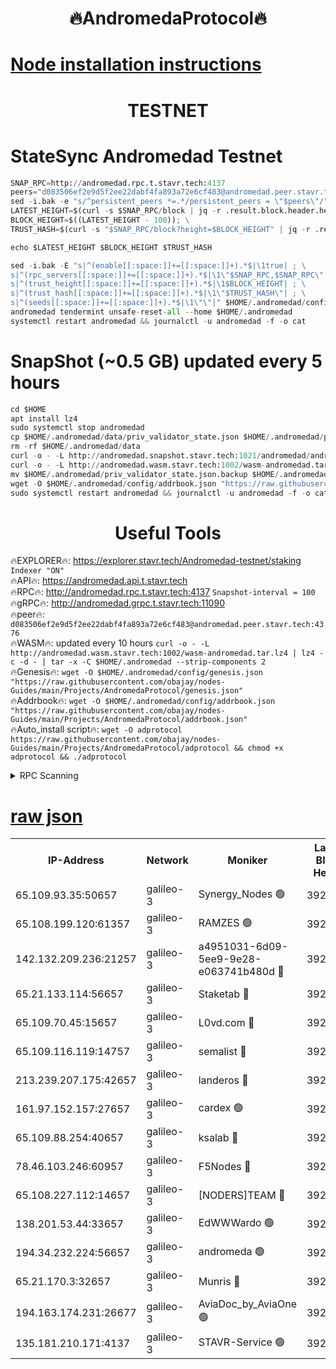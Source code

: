 <h1 align="center"> 🔥AndromedaProtocol🔥</h1>

[Node installation instructions](https://github.com/obajay/nodes-Guides/tree/main/Projects/AndromedaProtocol)
=

<h1 align="center"> TESTNET</h1>

# StateSync Andromedad Testnet
```python
SNAP_RPC=http://andromedad.rpc.t.stavr.tech:4137
peers="d083506ef2e9d5f2ee22dabf4fa893a72e6cf483@andromedad.peer.stavr.tech:4376"
sed -i.bak -e "s/^persistent_peers *=.*/persistent_peers = \"$peers\"/" $HOME/.andromedad/config/config.toml
LATEST_HEIGHT=$(curl -s $SNAP_RPC/block | jq -r .result.block.header.height); \
BLOCK_HEIGHT=$((LATEST_HEIGHT - 100)); \
TRUST_HASH=$(curl -s "$SNAP_RPC/block?height=$BLOCK_HEIGHT" | jq -r .result.block_id.hash)

echo $LATEST_HEIGHT $BLOCK_HEIGHT $TRUST_HASH

sed -i.bak -E "s|^(enable[[:space:]]+=[[:space:]]+).*$|\1true| ; \
s|^(rpc_servers[[:space:]]+=[[:space:]]+).*$|\1\"$SNAP_RPC,$SNAP_RPC\"| ; \
s|^(trust_height[[:space:]]+=[[:space:]]+).*$|\1$BLOCK_HEIGHT| ; \
s|^(trust_hash[[:space:]]+=[[:space:]]+).*$|\1\"$TRUST_HASH\"| ; \
s|^(seeds[[:space:]]+=[[:space:]]+).*$|\1\"\"|" $HOME/.andromedad/config/config.toml
andromedad tendermint unsafe-reset-all --home $HOME/.andromedad
systemctl restart andromedad && journalctl -u andromedad -f -o cat
```
# SnapShot (~0.5 GB) updated every 5 hours
```python
cd $HOME
apt install lz4
sudo systemctl stop andromedad
cp $HOME/.andromedad/data/priv_validator_state.json $HOME/.andromedad/priv_validator_state.json.backup
rm -rf $HOME/.andromedad/data
curl -o - -L http://andromedad.snapshot.stavr.tech:1021/andromedad/andromedad-snap.tar.lz4 | lz4 -c -d - | tar -x -C $HOME/.andromedad --strip-components 2
curl -o - -L http://andromedad.wasm.stavr.tech:1002/wasm-andromedad.tar.lz4 | lz4 -c -d - | tar -x -C $HOME/.andromedad --strip-components 2
mv $HOME/.andromedad/priv_validator_state.json.backup $HOME/.andromedad/data/priv_validator_state.json
wget -O $HOME/.andromedad/config/addrbook.json "https://raw.githubusercontent.com/obajay/nodes-Guides/main/Projects/AndromedaProtocol/addrbook.json"
sudo systemctl restart andromedad && journalctl -u andromedad -f -o cat
```
 <h1 align="center"> Useful Tools</h1>

🔥EXPLORER🔥:    https://explorer.stavr.tech/Andromedad-testnet/staking            `Indexer "ON"` \
🔥API🔥:         https://andromedad.api.t.stavr.tech \
🔥RPC🔥:         http://andromedad.rpc.t.stavr.tech:4137                  `Snapshot-interval = 100` \
🔥gRPC🔥:        http://andromedad.grpc.t.stavr.tech:11090 \
🔥peer🔥:        `d083506ef2e9d5f2ee22dabf4fa893a72e6cf483@andromedad.peer.stavr.tech:4376` \
🔥WASM🔥: updated every 10 hours `curl -o - -L http://andromedad.wasm.stavr.tech:1002/wasm-andromedad.tar.lz4 | lz4 -c -d - | tar -x -C $HOME/.andromedad --strip-components 2` \
🔥Genesis🔥: `wget -O $HOME/.andromedad/config/genesis.json "https://raw.githubusercontent.com/obajay/nodes-Guides/main/Projects/AndromedaProtocol/genesis.json"` \
🔥Addrbook🔥: `wget -O $HOME/.andromedad/config/addrbook.json "https://raw.githubusercontent.com/obajay/nodes-Guides/main/Projects/AndromedaProtocol/addrbook.json"` \
🔥Auto_install script🔥: `wget -O adprotocol https://raw.githubusercontent.com/obajay/nodes-Guides/main/Projects/AndromedaProtocol/adprotocol && chmod +x adprotocol && ./adprotocol`



<details>
<summary>RPC Scanning</summary>

<h2 align="center"> We scan nodes in real time every 4 hours. And we provide the final result of RPC endpoints.
We cannot influence the operation of these nodes in any way. </h2>


```python
If Voting Power is higher than 0 --> then the Node is a validator of the network and may be subject to attack and be a potential threat to the chain.
```
```python
We marked such validators with a red symbol
```

</details>

[raw json](https://rpc-check.androt.stavr.tech/androt/rpcandrot_result.json)
=

<table><tr><th>IP-Address</th><th>Network</th><th>Moniker</th><th>Latest Block Height</th><th>Earliest Block Height</th><th>Catching Up</th><th>Voting Power</th><th>Scan Time</th></tr><tr><td>65.109.93.35:50657</td><td>galileo-3</td><td>Synergy_Nodes 🟢</td><td>3927454</td><td>0</td><td>False</td><td>0</td><td>2023-11-22T20:45:43.947942786UTC</td></tr><tr><td>65.108.199.120:61357</td><td>galileo-3</td><td>RAMZES 🟢</td><td>3927450</td><td>1</td><td>False</td><td>0</td><td>2023-11-22T20:45:23.785293894UTC</td></tr><tr><td>142.132.209.236:21257</td><td>galileo-3</td><td>a4951031-6d09-5ee9-9e28-e063741b480d 🔴</td><td>3927453</td><td>1</td><td>False</td><td>3</td><td>2023-11-22T20:45:39.094331749UTC</td></tr><tr><td>65.21.133.114:56657</td><td>galileo-3</td><td>Staketab 🔴</td><td>3927454</td><td>90001</td><td>False</td><td>2</td><td>2023-11-22T20:45:44.846172070UTC</td></tr><tr><td>65.109.70.45:15657</td><td>galileo-3</td><td>L0vd.com 🔴</td><td>3927454</td><td>659001</td><td>False</td><td>3</td><td>2023-11-22T20:45:43.566872796UTC</td></tr><tr><td>65.109.116.119:14757</td><td>galileo-3</td><td>semalist 🔴</td><td>3927449</td><td>2228721</td><td>False</td><td>1318</td><td>2023-11-22T20:45:16.281356659UTC</td></tr><tr><td>213.239.207.175:42657</td><td>galileo-3</td><td>landeros 🔴</td><td>3927447</td><td>2642001</td><td>False</td><td>72</td><td>2023-11-22T20:45:04.622284827UTC</td></tr><tr><td>161.97.152.157:27657</td><td>galileo-3</td><td>cardex 🟢</td><td>3927454</td><td>2945323</td><td>False</td><td>0</td><td>2023-11-22T20:45:44.252296316UTC</td></tr><tr><td>65.109.88.254:40657</td><td>galileo-3</td><td>ksalab 🔴</td><td>3927449</td><td>3000356</td><td>False</td><td>31919</td><td>2023-11-22T20:45:17.353709984UTC</td></tr><tr><td>78.46.103.246:60957</td><td>galileo-3</td><td>F5Nodes 🔴</td><td>3927454</td><td>3057001</td><td>False</td><td>24</td><td>2023-11-22T20:45:44.516320762UTC</td></tr><tr><td>65.108.227.112:14657</td><td>galileo-3</td><td>[NODERS]TEAM 🔴</td><td>3927447</td><td>3176323</td><td>False</td><td>959616</td><td>2023-11-22T20:45:04.962081210UTC</td></tr><tr><td>138.201.53.44:33657</td><td>galileo-3</td><td>EdWWWardo 🟢</td><td>3927149</td><td>3406335</td><td>False</td><td>0</td><td>2023-11-22T20:45:09.416517671UTC</td></tr><tr><td>194.34.232.224:56657</td><td>galileo-3</td><td>andromeda 🟢</td><td>3927449</td><td>3827449</td><td>False</td><td>0</td><td>2023-11-22T20:45:16.614000887UTC</td></tr><tr><td>65.21.170.3:32657</td><td>galileo-3</td><td>Munris 🔴</td><td>3927452</td><td>3827452</td><td>False</td><td>411</td><td>2023-11-22T20:45:32.689675849UTC</td></tr><tr><td>194.163.174.231:26677</td><td>galileo-3</td><td>AviaDoc_by_AviaOne 🟢</td><td>3927452</td><td>3915001</td><td>False</td><td>0</td><td>2023-11-22T20:45:32.302942083UTC</td></tr><tr><td>135.181.210.171:4137</td><td>galileo-3</td><td>STAVR-Service 🟢</td><td>3927449</td><td>3924001</td><td>False</td><td>0</td><td>2023-11-22T20:45:16.971588406UTC</td></tr></table>
